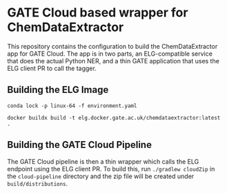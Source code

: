 # GATE Cloud based wrapper for ChemDataExtractor

This repository contains the configuration to build the ChemDataExtractor app for GATE Cloud.  The app is in two parts, an ELG-compatible service that does the actual Python NER, and a thin GATE application that uses the ELG client PR to call the tagger.


## Building the ELG Image

```
conda lock -p linux-64 -f environment.yaml
```

```
docker buildx build -t elg.docker.gate.ac.uk/chemdataextractor:latest .
```

## Building the GATE Cloud Pipeline

The GATE Cloud pipeline is then a thin wrapper which calls the ELG endpoint using the ELG client PR.  To build this, run `./gradlew cloudZip` in the `cloud-pipeline` directory and the zip file will be created under `build/distributions`.
